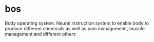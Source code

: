 # bos
Body operating system. Neural instruction system to enable body to produce different chemicals as well as pain management , muscle management  and different others
